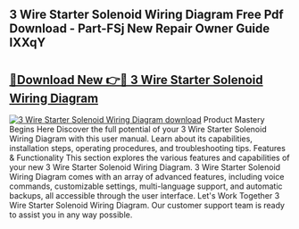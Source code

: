 ## 3 Wire Starter Solenoid Wiring Diagram Free Pdf Download - Part-FSj New Repair Owner Guide IXXqY

# <h2><a href="http://dftfz73.blite.top/?on=3+Wire+Starter+Solenoid+Wiring+Diagram">🔗Download New 👉🔴 3 Wire Starter Solenoid Wiring Diagram</a></h2>

[![3 Wire Starter Solenoid Wiring Diagram download](https://i.imgur.com/lujVjoI.png)](http://dftfz73.blite.top/?on=3+Wire+Starter+Solenoid+Wiring+Diagram)
Product Mastery Begins Here Discover the full potential of your 3 Wire Starter Solenoid Wiring Diagram with this user manual. Learn about its capabilities, installation steps, operating procedures, and troubleshooting tips. Features & Functionality This section explores the various features and capabilities of your new 3 Wire Starter Solenoid Wiring Diagram. 3 Wire Starter Solenoid Wiring Diagram comes with an array of advanced features, including voice commands, customizable settings, multi-language support, and automatic backups, all accessible through the user interface. Let's Work Together 3 Wire Starter Solenoid Wiring Diagram. Our customer support team is ready to assist you in any way possible.
